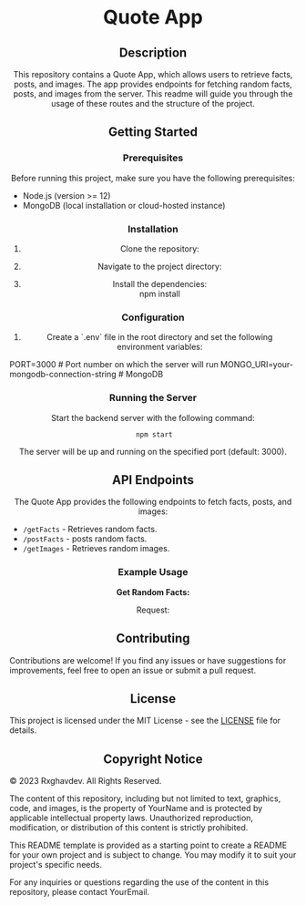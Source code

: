# <div align="center"><big>**Quote App**</big></div>

## <div align="center">Description</div>

<p align="center">This repository contains a Quote App, which allows users to retrieve facts, posts, and images. The app provides endpoints for fetching random facts, posts, and images from the server. This readme will guide you through the usage of these routes and the structure of the project.</p>

## <div align="center">Getting Started</div>

### <div align="center">Prerequisites</div>

<p align="center">Before running this project, make sure you have the following prerequisites:</p>

- Node.js (version >= 12)
- MongoDB (local installation or cloud-hosted instance)

### <div align="center">Installation</div>

<ol align="center">
  <li>Clone the repository:</li>
</ol>


<ol align="center" start="2">
  <li>Navigate to the project directory:</li>
</ol>


<ol align="center" start="3">
  <li>Install the dependencies:</li>
  npm install
</ol>

### <div align="center">Configuration</div>

<ol align="center">
  <li>Create a `.env` file in the root directory and set the following environment variables:</li>
              
</ol>
                       PORT=3000 # Port number on which the server will run
              MONGO_URI=your-mongodb-connection-string # MongoDB

### <div align="center">Running the Server</div>

<p align="center">Start the backend server with the following command:</p>

                                   npm start

  
<p align="center">The server will be up and running on the specified port (default: 3000).</p>

## <div align="center">API Endpoints</div>

<p align="center">The Quote App provides the following endpoints to fetch facts, posts, and images:</p>

- `/getFacts` - Retrieves random facts.
- `/postFacts` - posts random facts.
- `/getImages` - Retrieves random images.

### <div align="center">Example Usage</div>

<p align="center"><b>Get Random Facts:</b></p>

<p align="center">Request:</p>



## <div align="center">Contributing</div>

Contributions are welcome! If you find any issues or have suggestions for improvements, feel free to open an issue or submit a pull request.

## <div align="center">License</div>

This project is licensed under the MIT License - see the [LICENSE](LICENSE) file for details.

## <div align="center">Copyright Notice</div>

© 2023 Rxghavdev. All Rights Reserved.

The content of this repository, including but not limited to text, graphics, code, and images, is the property of YourName and is protected by applicable intellectual property laws. Unauthorized reproduction, modification, or distribution of this content is strictly prohibited.

This README template is provided as a starting point to create a README for your own project and is subject to change. You may modify it to suit your project's specific needs.

For any inquiries or questions regarding the use of the content in this repository, please contact YourEmail.

